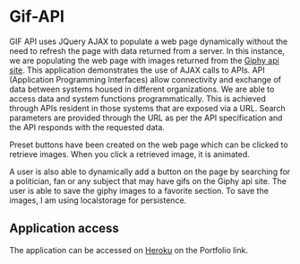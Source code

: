 # Gif-API

GIF API uses JQuery AJAX to populate a web page dynamically without the need to refresh the page with data returned from a server. In this instance, we are populating the web page with images returned from the [Giphy api site](https://media.giphy.com). This application demonstrates the use of AJAX calls to APIs. API (Application Programming Interfaces) allow connectivity and exchange of data between systems housed in different organizations. We are able to access data and system functions programmatically. This is achieved through APIs resident in those systems that are exposed via a URL. Search parameters are provided through the URL as per the API specification and the API responds with the requested data.

Preset buttons have been created on the web page which can be clicked to retrieve images. When you click a retrieved image, it is animated.

A user is also able to dynamically add a button on the page by searching for a politician, fan or any subject that may have gifs on the Giphy api site. The user is able to save the giphy images to a favorite section. To save the images, I am using localstorage for persistence.


## Application access

The application can be accessed on [Heroku](https://serene-forest-57972.herokuapp.com) on the Portfolio link.